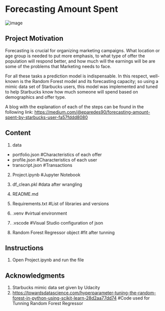 # Forecasting Amount Spent

![image](https://user-images.githubusercontent.com/73708363/215187814-b348535b-fe38-4657-973f-27b9b3fcf62b.png)

## Project Motivation
Forecasting is crucial for organizing marketing campaigns. What location or age group is needed to put more emphasis, to what type of offer the population will respond better, and how much will the earnings will be are some of the problems that Marketing needs to face.

For all these tasks a prediction model is indispensable. In this respect, well-known is the Random Forest model and its forecasting capacity; so using a mimic data set of Starbucks users, this model was implemented and tuned to help Starbucks know how much someone will spend based on demographics and offer type.

A blog with the explanation of each of the steps can be found in the following link: https://medium.com/@eparedes90/forecasting-amount-spent-by-starbucks-user-fa57fddd8080

## Content

1. data
- portfolio.json #Characteristics of each offer
- profile.json #Characteristics of each user
- transcript.json #Transactions

2. Project.ipynb #Jupyter Notebook

3. df_clean.pkl #data after wrangling

4. README.md

5. Requirements.txt #List of libraries and versions

6. .venv #virtual environment

7. .vscode #Visual Studio configuration of json

8. Random Forest Regressor object #fit after tunning

## Instructions
1. Open Project.ipynb and run the file

## Acknowledgments
1. Starbucks mimic data set given by Udacity
2. https://towardsdatascience.com/hyperparameter-tuning-the-random-forest-in-python-using-scikit-learn-28d2aa77dd74 #Code used for Tunning Random Forest Regressor

